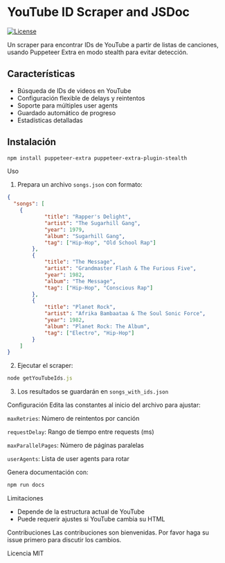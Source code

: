 # YouTube ID Scraper and JSDoc

[![License](https://img.shields.io/badge/license-MIT-blue.svg)](LICENSE)

Un scraper para encontrar IDs de YouTube a partir de listas de canciones, usando Puppeteer Extra en modo stealth para evitar detección.

## Características

- Búsqueda de IDs de videos en YouTube
- Configuración flexible de delays y reintentos
- Soporte para múltiples user agents
- Guardado automático de progreso
- Estadísticas detalladas

## Instalación

```bash
npm install puppeteer-extra puppeteer-extra-plugin-stealth
```

Uso
1. Prepara un archivo `songs.json` con formato:
```json
{
  "songs": [
    {
            "title": "Rapper's Delight",
            "artist": "The Sugarhill Gang",
            "year": 1979,
            "album": "Sugarhill Gang",
            "tag": ["Hip-Hop", "Old School Rap"]
        },
        {
            "title": "The Message",
            "artist": "Grandmaster Flash & The Furious Five",
            "year": 1982,
            "album": "The Message",
            "tag": ["Hip-Hop", "Conscious Rap"]
        },
        {
            "title": "Planet Rock",
            "artist": "Afrika Bambaataa & The Soul Sonic Force",
            "year": 1982,
            "album": "Planet Rock: The Album",
            "tag": ["Electro", "Hip-Hop"]
        }
    ]
}
```

2. Ejecutar el scraper:
```js
node getYouTubeIds.js
```
3. Los resultados se guardarán en `songs_with_ids.json`

Configuración
Edita las constantes al inicio del archivo para ajustar:

`maxRetries`: Número de reintentos por canción

`requestDelay`: Rango de tiempo entre requests (ms)

`maxParallelPages`: Número de páginas paralelas

`userAgents`: Lista de user agents para rotar

Genera documentación con:
```bash
npm run docs
```

Limitaciones
+ Depende de la estructura actual de YouTube
+ Puede requerir ajustes si YouTube cambia su HTML

Contribuciones
Las contribuciones son bienvenidas. Por favor haga su issue primero para discutir los cambios.

Licencia
MIT

